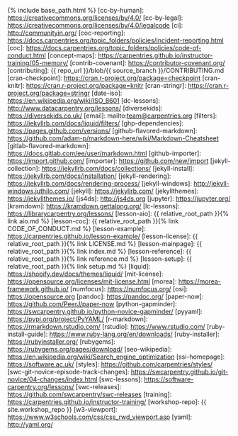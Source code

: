 {% include base_path.html %}
[cc-by-human]: https://creativecommons.org/licenses/by/4.0/
[cc-by-legal]: https://creativecommons.org/licenses/by/4.0/legalcode
[ci]: http://communityin.org/
[coc-reporting]: https://docs.carpentries.org/topic_folders/policies/incident-reporting.html
[coc]: https://docs.carpentries.org/topic_folders/policies/code-of-conduct.html
[concept-maps]: https://carpentries.github.io/instructor-training/05-memory/
[contrib-covenant]: https://contributor-covenant.org/
[contributing]: {{ repo_url }}/blob/{{ source_branch }}/CONTRIBUTING.md
[cran-checkpoint]: https://cran.r-project.org/package=checkpoint
[cran-knitr]: https://cran.r-project.org/package=knitr
[cran-stringr]: https://cran.r-project.org/package=stringr
[date-iso]: https://en.wikipedia.org/wiki/ISO_8601
[dc-lessons]: http://www.datacarpentry.org/lessons/
[diversekids]: https://diversekids.co.uk/
[email]: mailto:team@carpentries.org
[filters]: https://jekyllrb.com/docs/liquid/filters/
[ghp-dependencies]: https://pages.github.com/versions/
[github-flavored-markdown]: https://github.com/adam-p/markdown-here/wiki/Markdown-Cheatsheet
[gitlab-flavored-markdown]: https://docs.gitlab.com/ee/user/markdown.html
[github-importer]: https://import.github.com/
[importer]: https://github.com/new/import
[jekyll-collection]: https://jekyllrb.com/docs/collections/
[jekyll-install]: https://jekyllrb.com/docs/installation/
[jekyll-rendering]: https://jekyllrb.com/docs/rendering-process/
[jekyll-windows]: http://jekyll-windows.juthilo.com/
[jekyll]: https://jekyllrb.com/
[jekyllthemes]: https://jekyllthemes.io/
[js4ds]: http://js4ds.org
[jupyter]: https://jupyter.org/
[kramdown]: https://kramdown.gettalong.org/
[lc-lessons]: https://librarycarpentry.org/lessons/
[lesson-aio]: {{ relative_root_path }}{% link aio.md %}
[lesson-coc]: {{ relative_root_path }}{% link CODE_OF_CONDUCT.md %}
[lesson-example]: https://carpentries.github.io/lesson-example/
[lesson-license]: {{ relative_root_path }}{% link LICENSE.md %}
[lesson-mainpage]: {{ relative_root_path }}{% link index.md %}
[lesson-reference]: {{ relative_root_path }}{% link reference.md %}
[lesson-setup]: {{ relative_root_path }}{% link setup.md %}
[liquid]: https://shopify.dev/docs/themes/liquid/
[mit-license]: https://opensource.org/licenses/mit-license.html
[morea]: https://morea-framework.github.io/
[numfocus]: https://numfocus.org/
[osi]: https://opensource.org
[pandoc]: https://pandoc.org/
[paper-now]: https://github.com/PeerJ/paper-now
[python-gapminder]: https://swcarpentry.github.io/python-novice-gapminder/
[pyyaml]: https://pypi.org/project/PyYAML/
[r-markdown]: https://rmarkdown.rstudio.com/
[rstudio]: https://www.rstudio.com/
[ruby-install-guide]: https://www.ruby-lang.org/en/downloads/
[ruby-installer]: https://rubyinstaller.org/
[rubygems]: https://rubygems.org/pages/download/
[seo-wikipedia]: https://en.wikipedia.org/wiki/Search_engine_optimization
[ssi-homepage]: https://software.ac.uk/
[styles]: https://github.com/carpentries/styles/
[swc-git-novice-episode-track-changes]: https://swcarpentry.github.io/git-novice/04-changes/index.html
[swc-lessons]: https://software-carpentry.org/lessons/
[swc-releases]: https://github.com/swcarpentry/swc-releases
[training]: https://carpentries.github.io/instructor-training/
[workshop-repo]: {{ site.workshop_repo }}
[w3-viewport]: https://www.w3schools.com/css/css_rwd_viewport.asp
[yaml]: http://yaml.org/
